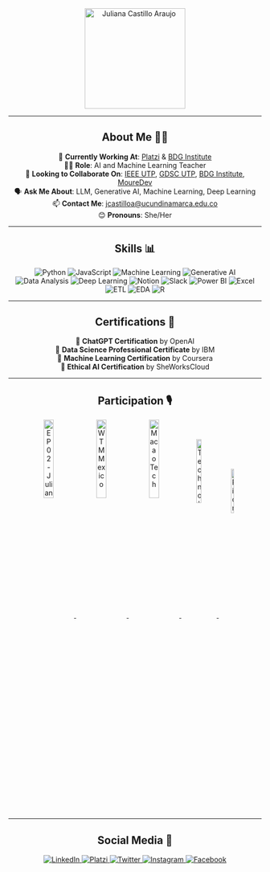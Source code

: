 <div align="center">
   <img align="center" width="200" src="https://user-images.githubusercontent.com/96964513/269688265-447fec81-f043-413c-9716-784bdd166e7c.jpg" alt="Juliana Castillo Araujo">
</div>

<div align="center">
   <p>
      
   </p>
   
---
<div align="center">
   <h2>About Me 👩‍💻</h2>
   <p>
   <p>
      🔭 <strong>Currently Working At</strong>: <a href="https://platzi.com">Platzi</a> & <a href="https://bdginstitute.com">BDG Institute</a><br>
      👩‍🏫 <strong>Role</strong>: AI and Machine Learning Teacher<br>
      🤝 <strong>Looking to Collaborate On</strong>: <a href="https://ieeeutp.com">IEEE UTP</a>, <a href="https://gdscutp.com">GDSC UTP</a>, <a href="https://bdginstitute.com">BDG Institute</a>, <a href="https://mouredev.com">MoureDev</a><br>
      🗣️ <strong>Ask Me About</strong>: LLM, Generative AI, Machine Learning, Deep Learning<br>
      📫 <strong>Contact Me</strong>: <a href="mailto:jcastilloa@ucundinamarca.edu.co">jcastilloa@ucundinamarca.edu.co</a><br>
      😊 <strong>Pronouns</strong>: She/Her<br>
   </p>
</div>

---
<div align="center">
   <h2>Skills 📊</h2>
   <p>
      <img src="https://img.shields.io/badge/Python-3776AB?style=for-the-badge&logo=python&logoColor=white" alt="Python">
      <img src="https://img.shields.io/badge/JavaScript-F7DF1E?style=for-the-badge&logo=javascript&logoColor=black" alt="JavaScript">
      <img src="https://img.shields.io/badge/Machine_Learning-FF6F00?style=for-the-badge&logo=machine-learning&logoColor=white" alt="Machine Learning">
      <img src="https://img.shields.io/badge/Generative_AI-663399?style=for-the-badge&logo=ai&logoColor=white" alt="Generative AI">
      <img src="https://img.shields.io/badge/Data_Analysis-1D3557?style=for-the-badge&logo=data-analysis&logoColor=white" alt="Data Analysis">
      <img src="https://img.shields.io/badge/Deep_Learning-764ABC?style=for-the-badge&logo=deep-learning&logoColor=white" alt="Deep Learning">
      <img src="https://img.shields.io/badge/Notion-000000?style=for-the-badge&logo=notion&logoColor=white" alt="Notion">
      <img src="https://img.shields.io/badge/Slack-4A154B?style=for-the-badge&logo=slack&logoColor=white" alt="Slack">
      <img src="https://img.shields.io/badge/Power_BI-F2C811?style=for-the-badge&logo=power-bi&logoColor=black" alt="Power BI">
      <img src="https://img.shields.io/badge/Excel-217346?style=for-the-badge&logo=microsoft-excel&logoColor=white" alt="Excel">
      <img src="https://img.shields.io/badge/ETL-FF6F00?style=for-the-badge&logo=etl&logoColor=white" alt="ETL">
      <img src="https://img.shields.io/badge/EDA-FF6F00?style=for-the-badge&logo=eda&logoColor=white" alt="EDA">
      <img src="https://img.shields.io/badge/R-276DC3?style=for-the-badge&logo=r&logoColor=white" alt="R">
   </p>
</div>

</div>

---

<div align="center">
   <h2>Certifications 📜</h2>
   <p>
      📜 <strong>ChatGPT Certification</strong> by OpenAI<br>
      📜 <strong>Data Science Professional Certificate</strong> by IBM<br>
      📜 <strong>Machine Learning Certification</strong> by Coursera<br>
      📜 <strong>Ethical AI Certification</strong> by SheWorksCloud
   </p>
</div>

---

<div align="center">
   <h2>Participation 🎙️</h2>
   <a href="https://open.spotify.com/episode/2ARYfoQPDV1TqTLolFn04U" target="_blank">
      <img align="center" width="20%" src="https://user-images.githubusercontent.com/96964513/263137950-3ab81cee-8cde-45d9-b64b-3b7765f3334c.png" alt="EP 02 - Juliana Castillo">
   </a>
   <a href="https://www.facebook.com/wtmmxoficial/photos/a.101459299555580/145886835112826" target="_blank">
      <img align="center" width="20%" src="https://user-images.githubusercontent.com/96964513/263138142-f889c553-fdcb-47ab-b765-3c88e8d7d2e2.png" alt="WTM Mexico">
   </a>
   <a href="https://www.youtube.com/watch?v=fkYbnqTK0mM" target="_blank">
      <img align="center" width="20%" src="https://user-images.githubusercontent.com/96964513/263139247-dc4d15cf-5ca3-48b3-ac49-621b60da738f.jpeg" alt="MacaoTech">
   </a>
   <a href="https://www.youtube.com/watch?v=85duutROeSA" target="_blank">
      <img align="center" width="14%" height="18%" src="https://user-images.githubusercontent.com/96964513/263139813-850c7e6c-736e-4000-a130-d59e5a8e1b94.jpeg" alt="Technolatinas">
   </a>
   <a href="https://www.youtube.com/watch?v=EuFVGH1Uipo" target="_blank">
      <img align="center" width="11%" height="15%" src="https://user-images.githubusercontent.com/96964513/263141815-e8873464-aacd-41b4-81d2-dd40dbfebd4e.jpeg" alt="PionerasDev">
   </a>

---

<div align="center">
   <h2>Social Media 🛜</h2>

<div align="center">
   <a href="https://www.linkedin.com/in/julianacastilloaraujo/" target="_blank">
      <img src="https://img.shields.io/badge/LinkedIn-0077B5?style=for-the-badge&logo=linkedin&logoColor=white" alt="LinkedIn">
   </a>
   <a href="https://platzi.com/p/julianacastilloaraujo/" target="_blank">
      <img src="https://img.shields.io/badge/Platzi-98CA3F?style=for-the-badge&logo=platzi&logoColor=white" alt="Platzi">
   </a>
   <a href="https://twitter.com/jcastilloaraujo" target="_blank">
      <img src="https://img.shields.io/badge/Twitter-1DA1F2?style=for-the-badge&logo=twitter&logoColor=white" alt="Twitter">
   </a>
   <a href="https://www.instagram.com/julianacastilloaraujo/" target="_blank">
      <img src="https://img.shields.io/badge/Instagram-E4405F?style=for-the-badge&logo=instagram&logoColor=white" alt="Instagram">
   </a>
   <a href="https://www.facebook.com/julianacastilloaraujo/" target="_blank"> 
      <img src="https://img.shields.io/badge/Facebook-1877F2?style=for-the-badge&logo=facebook&logoColor=white" alt="Facebook">
   </a>
</div>
